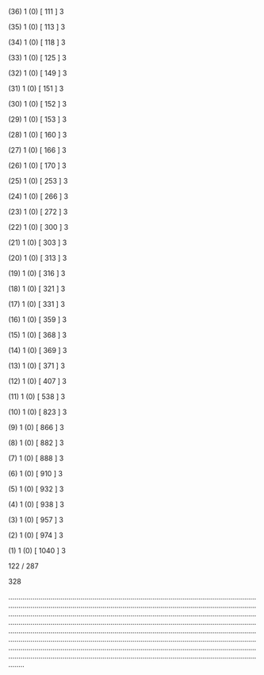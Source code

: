 (36) 1 (0) [ 111 ] 3 


(35) 1 (0) [ 113 ] 3 


(34) 1 (0) [ 118 ] 3 


(33) 1 (0) [ 125 ] 3 


(32) 1 (0) [ 149 ] 3 


(31) 1 (0) [ 151 ] 3 


(30) 1 (0) [ 152 ] 3 


(29) 1 (0) [ 153 ] 3 


(28) 1 (0) [ 160 ] 3 


(27) 1 (0) [ 166 ] 3 


(26) 1 (0) [ 170 ] 3 


(25) 1 (0) [ 253 ] 3 


(24) 1 (0) [ 266 ] 3 


(23) 1 (0) [ 272 ] 3 


(22) 1 (0) [ 300 ] 3 


(21) 1 (0) [ 303 ] 3 


(20) 1 (0) [ 313 ] 3 


(19) 1 (0) [ 316 ] 3 


(18) 1 (0) [ 321 ] 3 


(17) 1 (0) [ 331 ] 3 


(16) 1 (0) [ 359 ] 3 


(15) 1 (0) [ 368 ] 3 


(14) 1 (0) [ 369 ] 3 


(13) 1 (0) [ 371 ] 3 


(12) 1 (0) [ 407 ] 3 


(11) 1 (0) [ 538 ] 3 


(10) 1 (0) [ 823 ] 3 


(9) 1 (0) [ 866 ] 3 


(8) 1 (0) [ 882 ] 3 


(7) 1 (0) [ 888 ] 3 


(6) 1 (0) [ 910 ] 3 


(5) 1 (0) [ 932 ] 3 


(4) 1 (0) [ 938 ] 3 


(3) 1 (0) [ 957 ] 3 


(2) 1 (0) [ 974 ] 3 


(1) 1 (0) [ 1040 ] 3 


122 / 287 


328 


........................................................................................................................................................................................................................................................................................................................................................................................................................................................................................................................................................................................................................................................................................................................................................................................................................................................................................................................................................................................................................................ 


 



